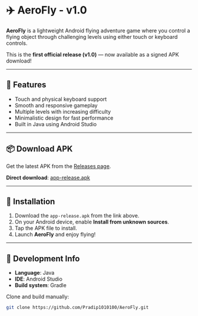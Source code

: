 # ✈️ AeroFly - v1.0

**AeroFly** is a lightweight Android flying adventure game where you control a flying object through challenging levels using either touch or keyboard controls.

This is the **first official release (v1.0)** — now available as a signed APK download!

---

## 🚀 Features

- Touch and physical keyboard support
- Smooth and responsive gameplay
- Multiple levels with increasing difficulty
- Minimalistic design for fast performance
- Built in Java using Android Studio

---

## 📦 Download APK

Get the latest APK from the [Releases page](https://github.com/Pradip1010100/AeroFly/releases).

**Direct download**: [app-release.apk](https://github.com/Pradip1010100/AeroFly/releases/download/v1.0.0/app-release.apk")

---

## 📲 Installation

1. Download the `app-release.apk` from the link above.
2. On your Android device, enable **Install from unknown sources**.
3. Tap the APK file to install.
4. Launch **AeroFly** and enjoy flying!

---

## 🧪 Development Info

- **Language**: Java  
- **IDE**: Android Studio  
- **Build system**: Gradle

Clone and build manually:

```bash
git clone https://github.com/Pradip1010100/AeroFly.git
```
